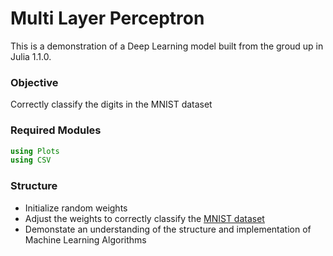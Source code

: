 # Multi Layer Perceptron
This is a demonstration of a Deep Learning model built from the groud up in Julia 1.1.0.
### Objective
Correctly classify the digits in the MNIST dataset
### Required Modules
```julia
using Plots
using CSV
```
### Structure
* Initialize random weights
* Adjust the weights to correctly classify the [MNIST dataset](http://yann.lecun.com/exdb/mnist/)
* Demonstate an understanding of the structure and implementation of Machine Learning Algorithms

